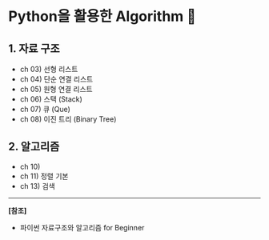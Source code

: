 # Python을 활용한 Algorithm 🧠

## 1. 자료 구조

- ch 03) 선형 리스트
- ch 04) 단순 연결 리스트
- ch 05) 원형 연결 리스트
- ch 06) 스택 (Stack)
- ch 07) 큐  (Que)
- ch 08) 이진 트리 (Binary Tree)

## 2. 알고리즘 

- ch 10)  
- ch 11) 정렬 기본 
- ch 13) 검색


---
**[참조]**
- 파이썬 자료구조와 알고리즘 for Beginner
